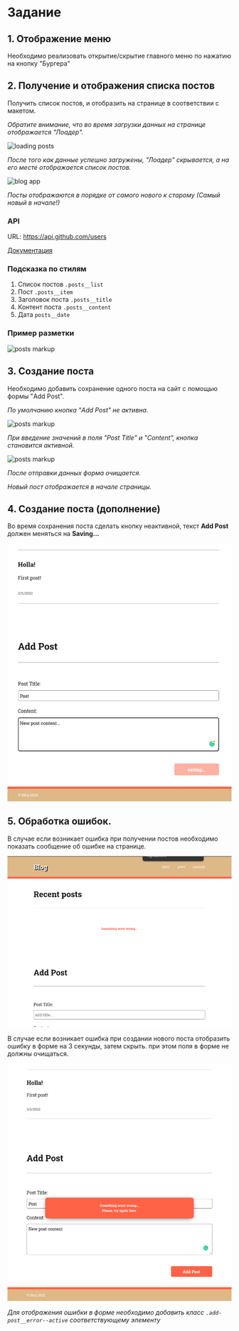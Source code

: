 # Задание

## 1. Отображение меню

Необходимо реализовать открытие/скрытие главного меню по нажатию на кнопку "Бургера"

## 2. Получение и отображения списка постов

Получить список постов, и отобразить на странице в соответствии с макетом.

_Обратите внимание, что во время загрузки данных на странице отображается "Лоадер"._

![loading posts](./.docs/loader.png)

_После того как данные успешно загружены, "Лоадер" скрывается, а на его месте отображается список постов._

![blog app](./.docs/template.png)

_Посты отображаются в порядке от самого нового к старому (Самый новый в начале!)_

### API

URL: https://api.github.com/users

[Документация](https://github.com/papatomatoe/api-web-blog-doc)

### Подсказка по стилям

1. Список постов `.posts__list`
2. Пост `.posts__item`
3. Заголовок поста `.posts__title`
4. Контент поста `.posts__content`
5. Дата `posts__date`

### Пример разметки

![posts markup](./.docs/posts-markup.png)

## 3. Создание поста

Необходимо добавить сохранение одного поста на сайт с помощью формы "Add Post".

_По умолчанию кнопка "Add Post" не активна._

![posts markup](./.docs/form-blank.png)

_При введение значений в поля "Post Title" и "Content", кнопка становится активной._

![posts markup](./.docs/form-filled-in.png)

_После отправки данных форма очищается._

_Новый пост отображается в начале страницы._

## 4. Создание поста (дополнение)

Во время сохранения поста сделать кнопку неактивной, текст **Add Post** должен меняться на **Saving...**

![saving](./.docs/saving.png)

## 5. Обработка ошибок.

В случае если возникает ошибка при получении постов необходимо показать сообщение об ошибке на странице.

![page error](./.docs/error_load_posts.png)

В случае если возникает ошибка при создании нового поста отобразить ошибку в форме на 3 секунды, затем скрыть. при этом поля в форме не должны очищаться.

![send post error](./.docs/error_send_post.png)

_Для отображения ошибки в форме необходимо добавить класс `.add-post__error--active` соответствующему элементу_
